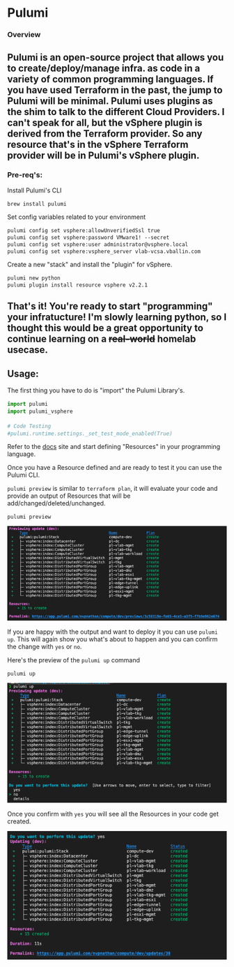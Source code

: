 # Pulumi

### Overview
Pulumi is an open-source project that allows you to create/deploy/manage infra. as code in a variety of common programming languages. If you have used Terraform in the past, the jump to Pulumi will be minimal. Pulumi uses plugins as the shim to talk to the different Cloud Providers. I can't speak for all, but the vSphere plugin is derived from the Terraform provider. So any resource that's in the vSphere Terraform provider will be in Pulumi's vSphere plugin.
---

### Pre-req's:

Install Pulumi's CLI
```
brew install pulumi
```

Set config variables related to your environment
```
pulumi config set vsphere:allowUnverifiedSsl true
pulumi config set vsphere:password VMware1! --secret
pulumi config set vsphere:user administrator@vsphere.local
pulumi config set vsphere:vsphere_server vlab-vcsa.vballin.com
```

Create a new "stack" and install the "plugin" for vSphere.
```
pulumi new python
pulumi plugin install resource vsphere v2.2.1
```

That's it! You're ready to start "programming" your infratucture! I'm **slowly** learning python, so I thought this would be a great opportunity to continue learning on a ~~real-world~~ homelab usecase. 
---

## Usage:

The first thing you have to do is "import" the Pulumi Library's.
```python
import pulumi
import pulumi_vsphere

# Code Testing
#pulumi.runtime.settings._set_test_mode_enabled(True)  
```

Refer to the [docs](https://www.pulumi.com/docs/reference/pkg/vsphere/) site and start defining "Resources" in your programming language.

Once you have a Resource defined and are ready to test it you can use the Pulumi CLI.

`pulumi preview` is similar to `terraform plan`, it will evaluate your code and provide an output of Resources that will be add/changed/deleted/unchanged.
```
pulumi preview
```
<img src="../images/pulumi_preview.png">

If you are happy with the output and want to deploy it you can use `pulumi up`. This will again show you what's about to happen and you can confirm the change with `yes` or `no`.

Here's the preview of the `pulumi up` command
```
pulumi up
```
<img src="../images/pulumi_up_preview.png">

Once you confirm with `yes` you will see all the Resources in your code get created.

<img src="../images/pulumi_up_complete.png">